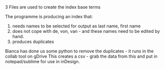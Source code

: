 


3 Files are used to create the index base terms


The programme is producing an index that:
1) needs names to be selected for output as last name, first name
2) does not cope with de, von, van - and these names need to be edited by hand.
3) produces duplicates

Bianca has done us some python to remove the duplicates - it runs in the collab tool on gDrive
This creates a csv - grab the data from this and put in notepad/sublime for use in inDesign.



